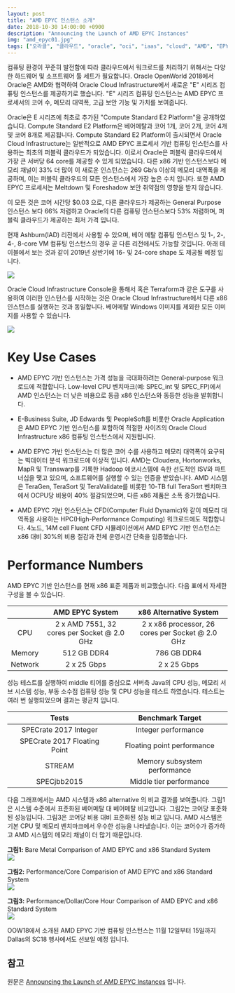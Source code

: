 ```yaml
---
layout: post
title: "AMD EPYC 인스턴스 소개"
date: 2018-10-30 14:00:00 +0900
description: "Announcing the Launch of AMD EPYC Instances"
img: "amd_epyc01.jpg"
tags: ["오라클", "클라우드", "oracle", "oci", "iaas", "cloud", "AMD", "EPYC", "instance"] 
---
```


컴퓨팅 환경이 꾸준히 발전함에 따라 클라우드에서 워크로드를 처리하기 위해서는 다양한 하드웨어 및 소프트웨어 툴 세트가 필요합니다. Oracle OpenWorld 2018에서 Oracle은 AMD와 협력하여 Oracle Cloud Infrastructure에서 새로운 "E" 시리즈 컴퓨팅 인스턴스를 제공하기로 했습니다. "E" 시리즈 컴퓨팅 인스턴스는 AMD EPYC 프로세서의 코어 수, 메모리 대역폭, 고급 보안 기능 및 가치를 보여줍니다.

Oracle은 E 시리즈에 최초로 추가된 "Compute Standard E2 Platform"을 공개하였습니다. Compute Standard E2 Platform은 베어메탈과 코어 1개, 코어 2개, 코어 4개 및 코어 8개로 제공됩니다. Compute Standard E2 Platform이 출시되면서 Oracle Cloud Infrastructure는 일반적으로 AMD EPYC 프로세서 기반 컴퓨팅 인스턴스를 사용하는 최초의 퍼블릭 클라우드가 되었습니다. 이로서 Oracle은 퍼블릭 클라우드에서 가장 큰 서버당 64 core를 제공할 수 있게 되었습니다. 다른 x86 기반 인스턴스보다 메모리 채널이 33% 더 많이 이 새로운 인스턴스는 269 Gb/s 이상의 메모리 대역폭을 제공하며, 이는 퍼블릭 클라우드의 모든 인스턴스에서 가장 높은 수치 입니다. 또한 AMD EPYC 프로세서는 Meltdown 및 Foreshadow 보안 취약점의 영향을 받지 않습니다.

이 모든 것은 코어 시간당 $0.03 으로, 다른 클라우드가 제공하는 General Purpose 인스턴스 보다 66% 저렴하고 Oracle의 다른 컴퓨팅 인스턴스보다 53% 저렴하며, 퍼블릭 클라우드가 제공하는 최저 가격 입니다.

현재 Ashburn(IAD) 리전에서 사용할 수 있으며, 베어 메탈 컴퓨팅 인스턴스 및 1-, 2-, 4-, 8-core VM 컴퓨팅 인스턴스의 경우 곧 다른 리전에서도 가능할 것입니다. 아래 테이블에서 보는 것과 같이 2019년 상반기에 16- 및 24-core shape 도 제공될 예정 입니다.

![]({{site.baseurl}}/assets/img/amd_epyc02.png)

Oracle Cloud Infrastructure Console을 통해서 혹은 Terraform과 같은 도구를 사용하여 이러한 인스턴스를 시작하는 것은 Oracle Cloud Infrastructure에서 다른 x86 인스턴스를 실행하는 것과 동일합니다. 베어메탈 Windows 이미지를 제외한 모든 이미지를 사용할 수 있습니다.

![]({{site.baseurl}}/assets/img/amd_epyc03.png)


# Key Use Cases

* AMD EPYC 기반 인스턴스는 가격 성능을 극대화하려는 General-purpose 워크로드에 적합합니다. Low-level CPU 벤치마크(예: SPEC_int 및 SPEC_FP)에서 AMD 인스턴스는 더 낮은 비용으로 동급 x86 인스턴스와 동등한 성능을 발휘합니다.

* E-Business Suite, JD Edwards 및 PeopleSoft를 비롯한 Oracle Application은 AMD EPYC 기반 인스턴스를 포함하여 적절한 사이즈의 Oracle Cloud Infrastructure x86 컴퓨팅 인스턴스에서 지원됩니다.

* AMD EPYC 가반 인스턴스는 더 많은 코어 수를 사용하고 메모리 대역폭이 요구되는 빅데이터 분석 워크로드에 이상적 입니다. AMD는 Cloudera, Hortonworks, MapR 및 Transwarp를 기록한 Hadoop 에코시스템에 속한 선도적인 ISV와 파트너십을 맺고 있으며, 소프트웨어를 실행할 수 있는 인증을 받았습니다. AMD 시스템은 TeraGen, TeraSort 및 TeraValidate를 비롯한 10-TB full TeraSort 벤치마크에서 OCPU당 비용이 40% 절감되었으며, 다른 x86 제품은 소폭 증가했습니다.

* AMD EPYC 기반 인스턴스는 CFD(Computer Fluid Dynamic)와 같이 메모리 대역폭을 사용하는 HPC(High-Performance Computing) 워크로드에도 적합합니다. 4노드, 14M cell Fluent CFD 시뮬레이션에서 AMD EPYC 기반 인스턴스는 x86 대비 30%의 비용 절감과 전체 운영시간 단축을 입증했습니다.


# Performance Numbers

AMD EPYC 기반 인스턴스를 현재 x86 표준 제품과 비교했습니다. 다음 표에서 자세한 구성을 볼 수 있습니다.

|             |AMD EPYC System                            |x86 Alternative System                          |
|:-----------:|:-----------------------------------------:|:----------------------------------------------:|
|CPU          |2 x AMD 7551, 32 cores per Socket @ 2.0 GHz|2 x x86 processor, 26 cores per Socket @ 2.0 GHz|
|Memory       |512 GB DDR4                                |786 GB DDR4                                     |
|Network      |2 x 25 Gbps                                |2 x 25 Gbps                                     |

성능 테스트를 실행하여 middle 티어를 중심으로 서버측 Java의 CPU 성능, 메모리 서브 시스템 성능, 부동 소수점 컴퓨팅 성능 및 CPU 성능을 테스트 하였습니다. 테스트는 여러 번 실행되었으며 결과는 평균치 입니다.

|Tests                        |Benchmark Target             |
|:---------------------------:|:---------------------------:|
|SPECrate 2017 Integer        |Integer performance          |
|SPECrate 2017 Floating Point |Floating point performance   |
|STREAM                       |Memory subsystem performance |
|SPECjbb2015                  |Middle tier performance      |

다음 그래프에서는 AMD 시스템과 x86 alternative 의 비교 결과를 보여줍니다. 그림1은 시스템 수준에서 표준화된 베어메탈 대 베어메탈 비교입니다. 그림2는 코어당 표준화된 성능입니다. 그림3은 코어당 비용 대비 표준화된 성능 비교 입니다. AMD 시스템은 기본 CPU 및 메모리 벤치마크에서 우수한 성능을 나타냈습니다. 이는 코어수가 증가하고 AMD 시스템의 메모리 채널이 더 많기 때문입니다.

**그림1:** Bare Metal Comparison of AMD EPYC and x86 Standard System<br>
![]({{site.baseurl}}/assets/img/amd_epyc04.jpg)

**그림2:** Performance/Core Comparision of AMD EPYC and x86 Standard System<br>
![]({{site.baseurl}}/assets/img/amd_epyc05.jpg)

**그림3:** Performance/Dollar/Core Hour Comparison of AMD EPYC and x86 Standard System<br>
![]({{site.baseurl}}/assets/img/amd_epyc06.jpg)


OOW18에서 소개된 AMD EPYC 기반 컴퓨팅 인스턴스는 11월 12일부터 15일까지 Dallas의 SC18 행사에서도 선보일 예정 입니다.


## 참고
원문은 [Announcing the Launch of AMD EPYC Instances](https://blogs.oracle.com/cloud-infrastructure/announcing-the-launch-of-amd-epyc-instances) 입니다.

